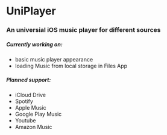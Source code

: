 # UniPlayer

### An universial iOS music player for different sources

##### Currently working on:
- basic music player appearance
- loading Music from local storage in Files App

##### Planned support:
- iCloud Drive
- Spotify
- Apple Music
- Google Play Music
- Youtube
- Amazon Music
